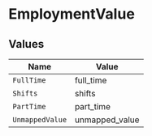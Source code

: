 # EmploymentValue


## Values

| Name            | Value           |
| --------------- | --------------- |
| `FullTime`      | full_time       |
| `Shifts`        | shifts          |
| `PartTime`      | part_time       |
| `UnmappedValue` | unmapped_value  |
